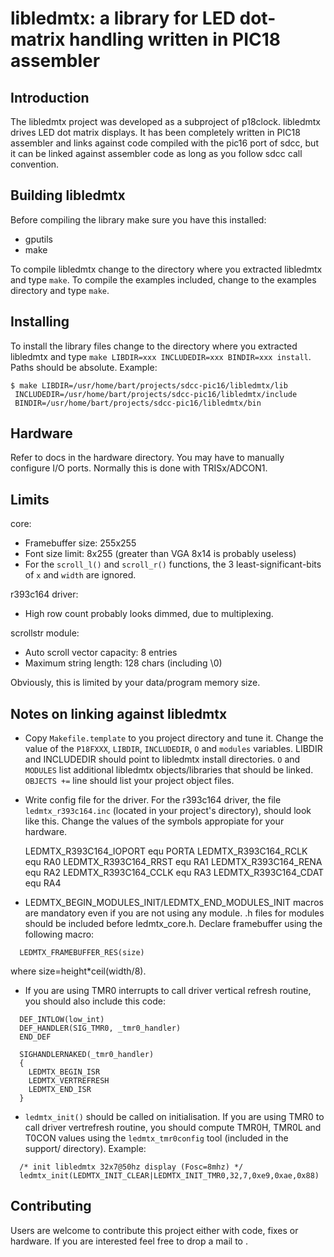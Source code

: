 # libledmtx: a library for LED dot-matrix handling written in PIC18 assembler

## Introduction
The libledmtx project was developed as a subproject of p18clock.  libledmtx
drives LED dot matrix displays.  It has been completely written in PIC18
assembler and links against code compiled with the pic16 port of sdcc, but
it can be linked against assembler code as long as you follow sdcc call
convention.

## Building libledmtx
Before compiling the library make sure you have this installed:
- gputils
- make

To compile libledmtx change to the directory where you extracted libledmtx
and type `make`.  To compile the examples included, change to the examples
directory and type `make`.

## Installing
To install the library files change to the directory where you extracted
libledmtx and type `make LIBDIR=xxx INCLUDEDIR=xxx BINDIR=xxx install`.  Paths
should be absolute.  Example:
```
$ make LIBDIR=/usr/home/bart/projects/sdcc-pic16/libledmtx/lib
 INCLUDEDIR=/usr/home/bart/projects/sdcc-pic16/libledmtx/include
 BINDIR=/usr/home/bart/projects/sdcc-pic16/libledmtx/bin
```

## Hardware
Refer to docs in the hardware directory.  You may have to manually configure
I/O ports.  Normally this is done with TRISx/ADCON1.

## Limits
core:
- Framebuffer size:	255x255
- Font size limit:		8x255 (greater than VGA 8x14 is probably useless)
- For the `scroll_l()` and `scroll_r()` functions, the 3 least-significant-bits of `x` and `width` are ignored.

r393c164 driver:
- High row count probably looks dimmed, due to multiplexing.

scrollstr module:
- Auto scroll vector capacity:		8 entries
- Maximum string length:		128 chars (including \0)

Obviously, this is limited by your data/program memory size.

## Notes on linking against libledmtx
- Copy `Makefile.template` to you project directory and tune it.
  Change the value of the `P18FXXX`, `LIBDIR`, `INCLUDEDIR`, `O` and `modules`
  variables.  LIBDIR and INCLUDEDIR should point to libledmtx install
  directories.  `O` and `MODULES` list additional libledmtx objects/libraries
  that should be linked.  `OBJECTS +=` line should list your project object
  files.

- Write config file for the driver.
  For the r393c164 driver, the file `ledmtx_r393c164.inc` (located in your
  project's directory), should look like
  this.  Change the values of the symbols appropiate for your hardware.

  LEDMTX_R393C164_IOPORT	equ	PORTA
  LEDMTX_R393C164_RCLK		equ	RA0
  LEDMTX_R393C164_RRST		equ	RA1
  LEDMTX_R393C164_RENA		equ	RA2
  LEDMTX_R393C164_CCLK		equ	RA3
  LEDMTX_R393C164_CDAT		equ	RA4

- LEDMTX_BEGIN_MODULES_INIT/LEDMTX_END_MODULES_INIT macros are mandatory
  even if you are not using any module.  .h files for modules should be
  included before ledmtx_core.h.  Declare framebuffer using the following macro:
```
  LEDMTX_FRAMEBUFFER_RES(size)
```
where size=height*ceil(width/8).

- If you are using TMR0 interrupts to call driver vertical refresh routine,
  you should also include this code:

```
  DEF_INTLOW(low_int)
  DEF_HANDLER(SIG_TMR0, _tmr0_handler)
  END_DEF

  SIGHANDLERNAKED(_tmr0_handler)
  {
    LEDMTX_BEGIN_ISR
    LEDMTX_VERTREFRESH
    LEDMTX_END_ISR
  }
```

- `ledmtx_init()` should be called on initialisation.  If you are using TMR0
  to call driver vertrefresh routine, you should compute TMR0H, TMR0L and
  T0CON values using the `ledmtx_tmr0config` tool (included in the support/
  directory).  Example:

```
  /* init libledmtx 32x7@50hz display (Fosc=8mhz) */
  ledmtx_init(LEDMTX_INIT_CLEAR|LEDMTX_INIT_TMR0,32,7,0xe9,0xae,0x88)
```

## Contributing
Users are welcome to contribute this project either with code, fixes
or hardware.  If you are interested feel free to drop a mail to
<jalopezg AT inf.uc3m.es>.

